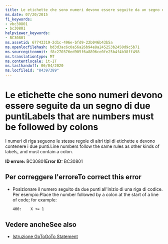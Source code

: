 ```yaml
---
title: Le etichette che sono numeri devono essere seguite da un segno di due punti
ms.date: 07/20/2015
f1_keywords:
- vbc30801
- bc30801
helpviewer_keywords:
- BC30801
ms.assetid: 67743319-2d1c-496e-bfd9-22b046b43b5a
ms.openlocfilehash: bd3d3ac6c0a56a26b94e8a245253b2450d9c5b71
ms.sourcegitcommit: f8c270376ed905f6a8896ce0fe25b4f4b38ff498
ms.translationtype: MT
ms.contentlocale: it-IT
ms.lasthandoff: 06/04/2020
ms.locfileid: "84397389"
---
```

# <a name="labels-that-are-numbers-must-be-followed-by-colons"></a><span data-ttu-id="d37bc-102">Le etichette che sono numeri devono essere seguite da un segno di due punti</span><span class="sxs-lookup"><span data-stu-id="d37bc-102">Labels that are numbers must be followed by colons</span></span>
<span data-ttu-id="d37bc-103">I numeri di riga seguono le stesse regole di altri tipi di etichette e devono contenere i due punti.</span><span class="sxs-lookup"><span data-stu-id="d37bc-103">Line numbers follow the same rules as other kinds of labels, and must contain a colon.</span></span>  
  
 <span data-ttu-id="d37bc-104">**ID errore:** BC30801</span><span class="sxs-lookup"><span data-stu-id="d37bc-104">**Error ID:** BC30801</span></span>  
  
## <a name="to-correct-this-error"></a><span data-ttu-id="d37bc-105">Per correggere l'errore</span><span class="sxs-lookup"><span data-stu-id="d37bc-105">To correct this error</span></span>  
  
- <span data-ttu-id="d37bc-106">Posizionare il numero seguito da due punti all'inizio di una riga di codice. Per esempio:</span><span class="sxs-lookup"><span data-stu-id="d37bc-106">Place the number followed by a colon at the start of a line of code; for example:</span></span>  
  
    ```vb  
    400:    X += 1  
    ```  
  
## <a name="see-also"></a><span data-ttu-id="d37bc-107">Vedere anche</span><span class="sxs-lookup"><span data-stu-id="d37bc-107">See also</span></span>

- [<span data-ttu-id="d37bc-108">Istruzione GoTo</span><span class="sxs-lookup"><span data-stu-id="d37bc-108">GoTo Statement</span></span>](../statements/goto-statement.md)
